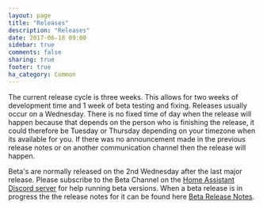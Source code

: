 ```yaml
---
layout: page
title: "Releases"
description: "Releases"
date: 2017-06-18 09:00
sidebar: true
comments: false
sharing: true
footer: true
ha_category: Common
---
```


The current release cycle is three weeks. This allows for two weeks of development time and 1 week of beta testing and fixing. Releases usually occur on a Wednesday. There is no fixed time of day when the release will happen because that depends on the person who is finishing the release, it could therefore be Tuesday or Thursday depending on your timezone when its available for you. If there was no announcement made in the previous release notes or on another communication channel then the release will happen.

Beta's are normally released on the 2nd Wednesday after the last major release. Please subscribe to the Beta Channel on the [Home Assistant Discord server](https://discord.gg/RMC8WkX) for help running beta versions.
When a beta release is in progress the the release notes for it can be found here [Beta Release Notes](https://rc.home-assistant.io/latest-release-notes/).
  
